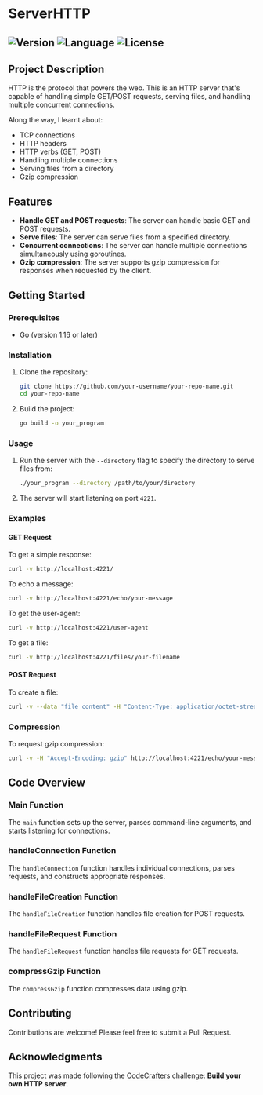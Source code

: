 # ServerHTTP

![Version](https://img.shields.io/badge/Version-0.1.0-brightgreen)
![Language](https://img.shields.io/badge/Language-go-blue)
![License](https://img.shields.io/badge/License-GPL_3.0-red)
---
## Project Description

HTTP is the protocol that powers the web. This is an HTTP server that's capable of handling simple GET/POST requests, serving files, and handling multiple concurrent connections.

Along the way, I learnt about:
- TCP connections
- HTTP headers
- HTTP verbs (GET, POST)
- Handling multiple connections
- Serving files from a directory
- Gzip compression

## Features

- **Handle GET and POST requests**: The server can handle basic GET and POST requests.
- **Serve files**: The server can serve files from a specified directory.
- **Concurrent connections**: The server can handle multiple connections simultaneously using goroutines.
- **Gzip compression**: The server supports gzip compression for responses when requested by the client.

## Getting Started

### Prerequisites

- Go (version 1.16 or later)

### Installation

1. Clone the repository:
    ```sh
    git clone https://github.com/your-username/your-repo-name.git
    cd your-repo-name
    ```

2. Build the project:
    ```sh
    go build -o your_program
    ```

### Usage

1. Run the server with the `--directory` flag to specify the directory to serve files from:
    ```sh
    ./your_program --directory /path/to/your/directory
    ```

2. The server will start listening on port `4221`.

### Examples

#### GET Request

To get a simple response:

```sh
curl -v http://localhost:4221/
```

To echo a message:

```sh
curl -v http://localhost:4221/echo/your-message
```

To get the user-agent:

```sh
curl -v http://localhost:4221/user-agent
```

To get a file:

```sh
curl -v http://localhost:4221/files/your-filename
```

#### POST Request

To create a file:

```sh
curl -v --data "file content" -H "Content-Type: application/octet-stream" http://localhost:4221/files/your-filename
```

### Compression

To request gzip compression:

```sh
curl -v -H "Accept-Encoding: gzip" http://localhost:4221/echo/your-message
```

## Code Overview

### Main Function

The `main` function sets up the server, parses command-line arguments, and starts listening for connections.

### handleConnection Function

The `handleConnection` function handles individual connections, parses requests, and constructs appropriate responses.

### handleFileCreation Function

The `handleFileCreation` function handles file creation for POST requests.

### handleFileRequest Function

The `handleFileRequest` function handles file requests for GET requests.

### compressGzip Function

The `compressGzip` function compresses data using gzip.

## Contributing

Contributions are welcome! Please feel free to submit a Pull Request.

## Acknowledgments

This project was made following the [CodeCrafters](https://app.codecrafters.io/catalog) challenge: **Build your own HTTP server**.
